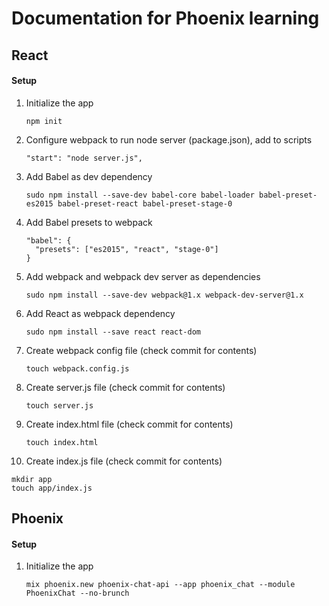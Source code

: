 # Documentation for Phoenix learning

## React
#### Setup
1. Initialize the app
   ```
   npm init
   ```
2. Configure webpack to run node server (package.json), add to scripts
   ```
   "start": "node server.js",
   ```
3. Add Babel as dev dependency
   ```
   sudo npm install --save-dev babel-core babel-loader babel-preset-es2015 babel-preset-react babel-preset-stage-0
   ```
4. Add Babel presets to webpack
   ```
   "babel": {
     "presets": ["es2015", "react", "stage-0"]
   }
   ```
5. Add webpack and webpack dev server as dependencies
   ```
   sudo npm install --save-dev webpack@1.x webpack-dev-server@1.x
   ```
6. Add React as webpack dependency
   ```
   sudo npm install --save react react-dom
   ```
7. Create webpack config file (check commit for contents)
   ```
   touch webpack.config.js
   ```
8. Create server.js file (check commit for contents)
   ```
   touch server.js
   ```
9. Create index.html file (check commit for contents)
   ```
   touch index.html
   ```
10. Create index.js file (check commit for contents)
   ```
   mkdir app
   touch app/index.js
   ```


## Phoenix
#### Setup
1. Initialize the app
   ```  
   mix phoenix.new phoenix-chat-api --app phoenix_chat --module PhoenixChat --no-brunch
   ```
